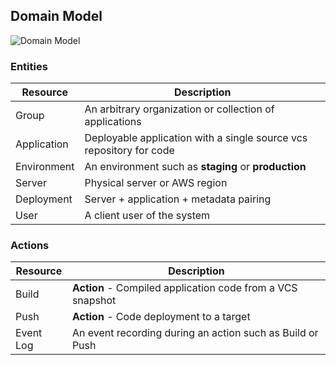 ## Domain Model

![Domain Model](images/domain.png)

### Entities

Resource       | Description
-------------- | -----------
Group          | An arbitrary organization or collection of applications
Application    | Deployable application with a single source vcs repository for code
Environment    | An environment such as **staging** or **production**
Server         | Physical server or AWS region
Deployment     | Server + application + metadata pairing
User           | A client user of the system

### Actions

Resource       | Description
-------------- | -----------
Build          | **Action** - Compiled application code from a VCS snapshot
Push           | **Action** - Code deployment to a target
Event Log      | An event recording during an action such as Build or Push
